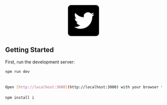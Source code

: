 <div align="center">
  <a href="https://github.com/AMANN23/Chitter-App">
   <img src="public/ChitterLogo.png" width="100" height="100">
  </a>
</div>

## Getting Started

First, run the development server:

```bash
npm run dev


Open [http://localhost:3000](http://localhost:3000) with your browser to see the result.

npm install i

```
